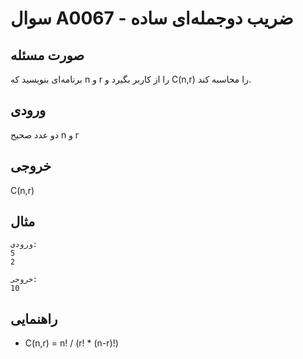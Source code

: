 # سوال A0067 - ضریب دوجمله‌ای ساده

## صورت مسئله
برنامه‌ای بنویسید که n و r را از کاربر بگیرد و C(n,r) را محاسبه کند.

## ورودی
دو عدد صحیح n و r

## خروجی
C(n,r)

## مثال
```
ورودی:
5
2

خروجی:
10
```

## راهنمایی
- C(n,r) = n! / (r! * (n-r)!)
